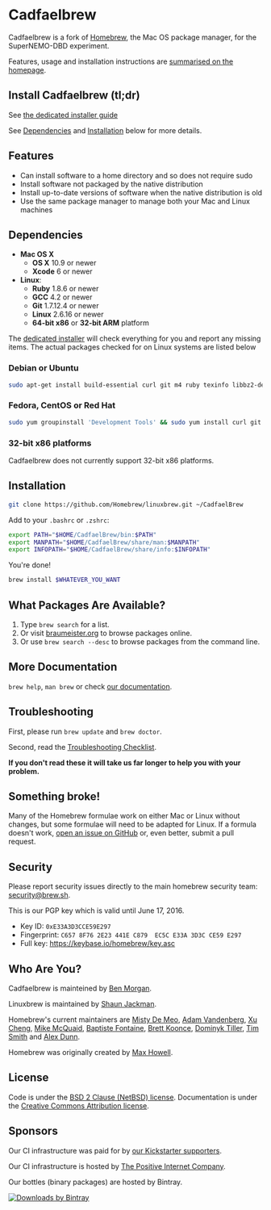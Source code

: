 # Cadfaelbrew

Cadfaelbrew is a fork of [Homebrew](http://brew.sh), the Mac OS package manager, for the SuperNEMO-DBD experiment.

Features, usage and installation instructions are [summarised on the homepage](http://brew.sh/linuxbrew/).

Install Cadfaelbrew (tl;dr)
--------------------------
See [the dedicated installer guide](https://github.com/SuperNEMO-DBD/cadfael-installer)

See [Dependencies](#dependencies) and [Installation](#installation) below for more details.

Features
--------
+ Can install software to a home directory and so does not require sudo
+ Install software not packaged by the native distribution
+ Install up-to-date versions of software when the native distribution is old
+ Use the same package manager to manage both your Mac and Linux machines

Dependencies
------------
+ **Mac OS X**
  + **OS X** 10.9 or newer 
  + **Xcode** 6 or newer 
+ **Linux**:
  * **Ruby** 1.8.6 or newer
  + **GCC** 4.2 or newer
  * **Git** 1.7.12.4 or newer
  + **Linux** 2.6.16 or newer
  + **64-bit x86** or **32-bit ARM** platform

The [dedicated installer](https://github.com/SuperNEMO-DBD/cadfael-installer) will check everything for you
and report any missing items. The actual packages checked for on Linux systems are listed below

### Debian or Ubuntu

```sh
sudo apt-get install build-essential curl git m4 ruby texinfo libbz2-dev libcurl4-openssl-dev libexpat-dev libncurses-dev zlib1g-dev
```

### Fedora, CentOS or Red Hat

```sh
sudo yum groupinstall 'Development Tools' && sudo yum install curl git irb m4 ruby texinfo bzip2-devel curl-devel expat-devel ncurses-devel zlib-devel
```

### 32-bit x86 platforms

Cadfaelbrew does not currently support 32-bit x86 platforms. 

Installation
------------
```sh
git clone https://github.com/Homebrew/linuxbrew.git ~/CadfaelBrew
```

Add to your `.bashrc` or `.zshrc`:

```sh
export PATH="$HOME/CadfaelBrew/bin:$PATH"
export MANPATH="$HOME/CadfaelBrew/share/man:$MANPATH"
export INFOPATH="$HOME/CadfaelBrew/share/info:$INFOPATH"
```

You're done!

```sh
brew install $WHATEVER_YOU_WANT
```

## What Packages Are Available?
1. Type `brew search` for a list.
2. Or visit [braumeister.org](http://braumeister.org) to browse packages online.
3. Or use `brew search --desc` to browse packages from the command line.

## More Documentation
`brew help`, `man brew` or check [our documentation](https://github.com/SuperNEMO-DBD/cadfaelbrew/tree/master/share/doc/homebrew#readme).

## Troubleshooting
First, please run `brew update` and `brew doctor`.

Second, read the [Troubleshooting Checklist](https://github.com/SuperNEMO-DBD/cadfaelbrew/blob/master/share/doc/homebrew/Troubleshooting.md#troubleshooting).

**If you don't read these it will take us far longer to help you with your problem.**

## Something broke!

Many of the Homebrew formulae work on either Mac or Linux without changes, but some formulae will need to be adapted for Linux. If a formula doesn't work, [open an issue on GitHub](https://github.com/SuperNEMO-DBD/cadfaelbrew/issues) or, even better, submit a pull request.

## Security
Please report security issues directly to the main homebrew security team: security@brew.sh.

This is our PGP key which is valid until June 17, 2016.
* Key ID: `0xE33A3D3CCE59E297`
* Fingerprint: `C657 8F76 2E23 441E C879  EC5C E33A 3D3C CE59 E297`
* Full key: https://keybase.io/homebrew/key.asc

## Who Are You?
Cadfaelbrew is mainteined by [Ben Morgan](https://github.com/drbenmorgan).

Linuxbrew is maintained by [Shaun Jackman](https://github.com/sjackman).

Homebrew's current maintainers are [Misty De Meo](https://github.com/mistydemeo), [Adam Vandenberg](https://github.com/adamv), [Xu Cheng](https://github.com/xu-cheng), [Mike McQuaid](https://github.com/mikemcquaid), [Baptiste Fontaine](https://github.com/bfontaine), [Brett Koonce](https://github.com/asparagui), [Dominyk Tiller](https://github.com/DomT4), [Tim Smith](https://github.com/tdsmith) and [Alex Dunn](https://github.com/dunn).

Homebrew was originally created by [Max Howell](https://github.com/mxcl).

## License
Code is under the [BSD 2 Clause (NetBSD) license](https://github.com/Homebrew/homebrew/tree/master/LICENSE.txt).
Documentation is under the [Creative Commons Attribution license](https://creativecommons.org/licenses/by/4.0/).

## Sponsors
Our CI infrastructure was paid for by [our Kickstarter supporters](https://github.com/Homebrew/homebrew/blob/master/SUPPORTERS.md).

Our CI infrastructure is hosted by [The Positive Internet Company](http://www.positive-internet.com).

Our bottles (binary packages) are hosted by Bintray.

[![Downloads by Bintray](https://bintray.com/docs/images/downloads_by_bintray_96.png)](https://bintray.com/homebrew)
